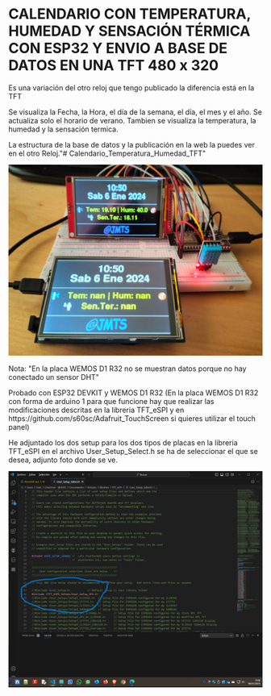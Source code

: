 <h1>CALENDARIO CON TEMPERATURA, HUMEDAD Y SENSACIÓN TÉRMICA CON ESP32 Y ENVIO A BASE DE DATOS EN UNA TFT 480 x 320</h1>

Es una variación del otro reloj que tengo publicado la diferencia está en la TFT

Se visualiza la Fecha, la Hora, el día de la semana, el día, el mes y el año.
Se actualiza solo el horario de verano.
Tambien se visualiza la temperatura, la humedad y la sensación termica.

La estructura de la base de datos y la publicación en la web la puedes ver en el otro Reloj."# Calendario_Temperatura_Humedad_TFT" 

<img src="Calendario_Temperatura_Humedad_TFT.jpg" alt="Calendario_Temperatura_Humedad_TFT" />

Nota: "En la placa WEMOS D1 R32 no se muestran datos porque no hay conectado un sensor DHT"
<p>
Probado con ESP32 DEVKIT y WEMOS D1 R32 (En la placa WEMOS D1 R32 con forma de arduino 1 para que funcione hay que realizar las modificaciones descritas en la libreria TFT_eSPI y en https://github.com/s60sc/Adafruit_TouchScreen si quieres utilizar el touch panel)
<p>
He adjuntado los dos setup para los dos tipos de placas en la libreria TFT_eSPI en el archivo User_Setup_Select.h se ha de seleccionar el que se desea, adjunto foto donde se ve.
<p>
<img src="User_Select_Setup.png" alt="User_Select_Setup para la libreria TFT_eSPI" />
